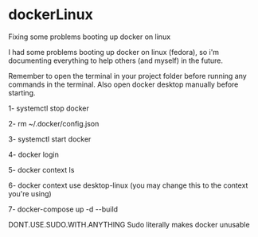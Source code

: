 # dockerLinux
Fixing some problems booting up docker on linux

I had some problems booting up docker on linux (fedora), so i'm documenting everything to help others (and myself) in the future.

Remember to open the terminal in your project folder before running any commands in the terminal.
Also open docker desktop manually before starting.

1- 
systemctl stop docker

2- 
rm ~/.docker/config.json

3- 
systemctl start docker

4- 
docker login
 
5- 
docker context ls

6- 
docker context use desktop-linux (you may change this to the context you're using)

7- 
docker-compose up -d --build


DONT.USE.SUDO.WITH.ANYTHING
Sudo literally makes docker unusable
